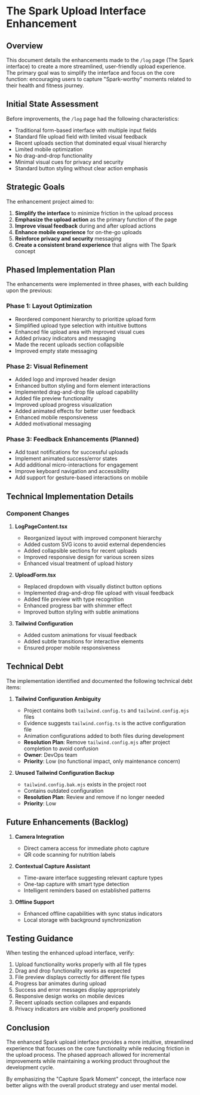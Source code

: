 # The Spark Upload Interface Enhancement

## Overview

This document details the enhancements made to the `/log` page (The Spark interface) to create a more streamlined, user-friendly upload experience. The primary goal was to simplify the interface and focus on the core function: encouraging users to capture "Spark-worthy" moments related to their health and fitness journey.

## Initial State Assessment

Before improvements, the `/log` page had the following characteristics:

- Traditional form-based interface with multiple input fields
- Standard file upload field with limited visual feedback
- Recent uploads section that dominated equal visual hierarchy
- Limited mobile optimization
- No drag-and-drop functionality
- Minimal visual cues for privacy and security
- Standard button styling without clear action emphasis

## Strategic Goals

The enhancement project aimed to:

1. **Simplify the interface** to minimize friction in the upload process
2. **Emphasize the upload action** as the primary function of the page
3. **Improve visual feedback** during and after upload actions
4. **Enhance mobile experience** for on-the-go uploads
5. **Reinforce privacy and security** messaging
6. **Create a consistent brand experience** that aligns with The Spark concept

## Phased Implementation Plan

The enhancements were implemented in three phases, with each building upon the previous:

### Phase 1: Layout Optimization
- Reordered component hierarchy to prioritize upload form
- Simplified upload type selection with intuitive buttons
- Enhanced file upload area with improved visual cues
- Added privacy indicators and messaging
- Made the recent uploads section collapsible
- Improved empty state messaging

### Phase 2: Visual Refinement
- Added logo and improved header design
- Enhanced button styling and form element interactions
- Implemented drag-and-drop file upload capability
- Added file preview functionality
- Improved upload progress visualization
- Added animated effects for better user feedback
- Enhanced mobile responsiveness
- Added motivational messaging

### Phase 3: Feedback Enhancements (Planned)
- Add toast notifications for successful uploads
- Implement animated success/error states
- Add additional micro-interactions for engagement
- Improve keyboard navigation and accessibility
- Add support for gesture-based interactions on mobile

## Technical Implementation Details

### Component Changes

1. **LogPageContent.tsx**
   - Reorganized layout with improved component hierarchy
   - Added custom SVG icons to avoid external dependencies
   - Added collapsible sections for recent uploads
   - Improved responsive design for various screen sizes
   - Enhanced visual treatment of upload history

2. **UploadForm.tsx**
   - Replaced dropdown with visually distinct button options
   - Implemented drag-and-drop file upload with visual feedback
   - Added file preview with type recognition
   - Enhanced progress bar with shimmer effect
   - Improved button styling with subtle animations

3. **Tailwind Configuration**
   - Added custom animations for visual feedback
   - Added subtle transitions for interactive elements
   - Ensured proper mobile responsiveness

## Technical Debt

The implementation identified and documented the following technical debt items:

1. **Tailwind Configuration Ambiguity**
   - Project contains both `tailwind.config.ts` and `tailwind.config.mjs` files
   - Evidence suggests `tailwind.config.ts` is the active configuration file
   - Animation configurations added to both files during development
   - **Resolution Plan**: Remove `tailwind.config.mjs` after project completion to avoid confusion
   - **Owner**: DevOps team
   - **Priority**: Low (no functional impact, only maintenance concern)

2. **Unused Tailwind Configuration Backup**
   - `tailwind.config.bak.mjs` exists in the project root
   - Contains outdated configuration
   - **Resolution Plan**: Review and remove if no longer needed
   - **Priority**: Low

## Future Enhancements (Backlog)

1. **Camera Integration**
   - Direct camera access for immediate photo capture
   - QR code scanning for nutrition labels

2. **Contextual Capture Assistant**
   - Time-aware interface suggesting relevant capture types
   - One-tap capture with smart type detection
   - Intelligent reminders based on established patterns

3. **Offline Support**
   - Enhanced offline capabilities with sync status indicators
   - Local storage with background synchronization

## Testing Guidance

When testing the enhanced upload interface, verify:

1. Upload functionality works properly with all file types
2. Drag and drop functionality works as expected
3. File preview displays correctly for different file types
4. Progress bar animates during upload
5. Success and error messages display appropriately
6. Responsive design works on mobile devices
7. Recent uploads section collapses and expands
8. Privacy indicators are visible and properly positioned

## Conclusion

The enhanced Spark upload interface provides a more intuitive, streamlined experience that focuses on the core functionality while reducing friction in the upload process. The phased approach allowed for incremental improvements while maintaining a working product throughout the development cycle.

By emphasizing the "Capture Spark Moment" concept, the interface now better aligns with the overall product strategy and user mental model.
